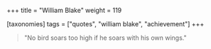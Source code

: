+++
title = "William Blake"
weight = 119

[taxonomies]
tags = ["quotes", "william blake", "achievement"]
+++

> "No bird soars too high if he soars with his own wings."
